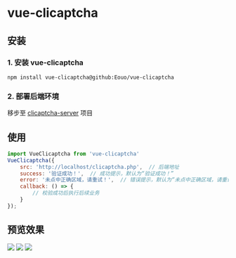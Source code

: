 # vue-clicaptcha

## 安装

### 1. 安装 vue-clicaptcha

```
npm install vue-clicaptcha@github:Eouo/vue-clicaptcha
```

### 2. 部署后端环境

移步至 [clicaptcha-server](https://github.com/hooray/clicaptcha-server) 项目

## 使用

```javascript
import VueClicaptcha from 'vue-clicaptcha'
VueClicaptcha({
    src: 'http://localhost/clicaptcha.php',  // 后端地址
    success: '验证成功！',  // 成功提示，默认为“验证成功！”
    error: '未点中正确区域，请重试！',  // 错误提示，默认为“未点中正确区域，请重试！”
    callback: () => {
        // 校验成功后执行后续业务
    }
});
```

## 预览效果

![](https://i.loli.net/2019/07/24/5d37fa1ad6a0631208.png)
![](https://i.loli.net/2019/07/24/5d37f9e77ff5f52889.png)
![](https://i.loli.net/2019/07/24/5d37fa41a598430090.png)

